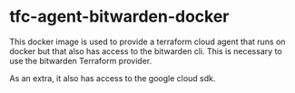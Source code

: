 # tfc-agent-bitwarden-docker

This docker image is used to provide a terraform cloud agent that runs on docker but that also has access to the bitwarden cli. This is necessary to use the bitwarden Terraform provider.

As an extra, it also has access to the google cloud sdk.
